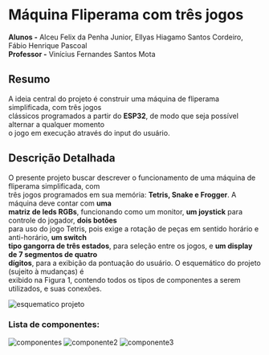 # Máquina Fliperama com três jogos
**Alunos -** Alceu Felix da Penha Junior, Ellyas Hiagamo Santos Cordeiro, Fábio Henrique Pascoal  
**Professor -** Vinícius Fernandes Santos Mota

## Resumo  
A ideia central do projeto é construir uma máquina de fliperama simplificada, com três jogos  
clássicos programados a partir do **ESP32**, de modo que seja possível alternar a qualquer momento  
o jogo em execução através do input do usuário.  

## Descrição Detalhada  
O presente projeto buscar descrever o funcionamento de uma máquina de fliperama simplificada, com  
três jogos programados em sua memória: **Tetris, Snake e Frogger**. A máquina deve contar com **uma  
matriz de leds RGBs**, funcionando como um monitor, **um joystick** para controle do jogador, **dois botões**  
para uso do jogo Tetris, pois exige a rotação de peças em sentido horário e anti-horário, **um switch  
tipo gangorra de três estados**, para seleção entre os jogos, e **um display de 7 segmentos de quatro  
dígitos**, para a exibição da pontuação do usuário. O esquemático do projeto (sujeito à mudanças) é  
exibido na Figura 1, contendo todos os tipos de componentes a serem utilizados, e suas conexões.

![esquematico projeto](https://github.com/user-attachments/assets/b17f46ec-5bd9-4a71-94c6-ee19f705ff5e)

### Lista de componentes: 

![componentes](https://github.com/user-attachments/assets/e08dad1f-7dbd-4634-b714-ae9a61ef5f1c)
![componente2](https://github.com/user-attachments/assets/80b78e7e-96c9-444e-a658-337e98cc9da5)
![componente3](https://github.com/user-attachments/assets/bfee4ce1-9ab1-43c5-9981-37e5a60cd50e)



